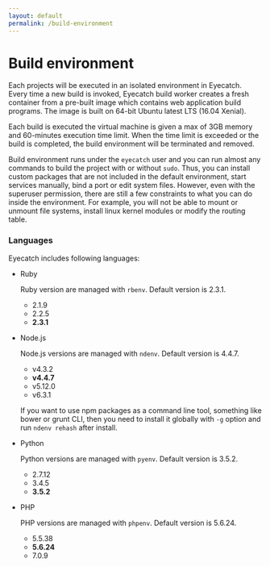```yaml
---
layout: default
permalink: /build-environment
---
```


Build environment
=====

Each projects will be executed in an isolated environment in Eyecatch. Every time a new build is invoked, Eyecatch build worker creates a fresh container from a pre-built image which contains web application build programs. The image is built on 64-bit Ubuntu latest LTS (16.04 Xenial).

Each build is executed the virtual machine is given a max of 3GB memory and 60-minutes execution time limit. When the time limit is exceeded or the build is completed, the build environment will be terminated and removed.

Build environment runs under the `eyecatch` user and you can run almost any commands to build the project with or without `sudo`. Thus, you can install custom packages that are not included in the default environment, start services manually, bind a port or edit system files. However, even with the superuser permission, there are still a few constraints to what you can do inside the environment. For example, you will not be able to mount or unmount file systems, install linux kernel modules or modify the routing table.

### Languages
Eyecatch includes following languages:

- Ruby

  Ruby version are managed with `rbenv`. Default version is 2.3.1.

  -  2.1.9
  -  2.2.5
  -  **2.3.1**


- Node.js

  Node.js versions are managed with `ndenv`. Default version is 4.4.7.

  - v4.3.2
  - **v4.4.7**
  - v5.12.0
  - v6.3.1

  If you want to use npm packages as a command line tool, something like bower or grunt CLI, then you need to install it globally with `-g` option and run `ndenv rehash` after install.


- Python

  Python versions are managed with `pyenv`. Default version is 3.5.2.

  - 2.7.12
  - 3.4.5
  - **3.5.2**


- PHP

  PHP versions are managed with `phpenv`. Default version is 5.6.24.

  - 5.5.38
  - **5.6.24**
  - 7.0.9
